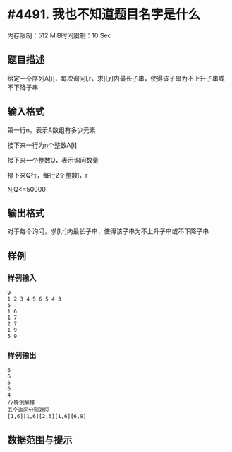 # #4491. 我也不知道题目名字是什么

内存限制：512 MiB时间限制：10 Sec

## 题目描述

给定一个序列A[i]，每次询问l,r，求[l,r]内最长子串，使得该子串为不上升子串或不下降子串

## 输入格式

第一行n，表示A数组有多少元素

接下来一行为n个整数A[i]

接下来一个整数Q，表示询问数量

接下来Q行，每行2个整数l，r

N,Q<=50000

## 输出格式

对于每个询问，求[l,r]内最长子串，使得该子串为不上升子串或不下降子串

## 样例

### 样例输入

    
    9
    1 2 3 4 5 6 5 4 3
    5
    1 6
    1 7
    2 7
    1 9
    5 9
    

### 样例输出

    
    6
    6
    5
    6
    4
    //样例解释
    五个询问分别对应
    [1,6][1,6][2,6][1,6][6,9]
    

## 数据范围与提示

